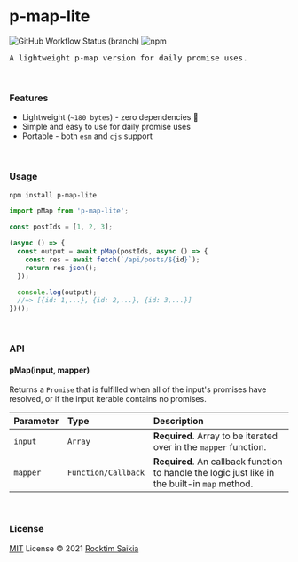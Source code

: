 # p-map-lite 

![GitHub Workflow Status (branch)](https://img.shields.io/github/workflow/status/rocktimsaikia/p-map-lite/CI/main?style=flat-square) ![npm](https://img.shields.io/npm/v/p-map-lite?style=flat-square&color=brightgreen)

<samp> A lightweight p-map version for daily promise uses.</samp>



<br />

### Features

- Lightweight (`~180 bytes`) - zero dependencies :tada:
- Simple and easy to use for daily promise uses
- Portable - both `esm` and `cjs` support

<br />

### Usage


```bash
npm install p-map-lite
```

```javascript
import pMap from 'p-map-lite';

const postIds = [1, 2, 3];

(async () => {
  const output = await pMap(postIds, async () => {
    const res = await fetch(`/api/posts/${id}`);
    return res.json();
  });

  console.log(output);
  //=> [{id: 1,...}, {id: 2,...}, {id: 3,...}]
})();
```

<br />

### API

#### pMap(input, mapper)

Returns a `Promise` that is fulfilled when all of the input's promises have resolved, or if the input iterable contains no promises.

| Parameter | Type                | Description                                                                                    |
| :-------- | :------------------ | :--------------------------------------------------------------------------------------------- |
| `input`   | `Array`             | **Required**. Array to be iterated over in the `mapper` function.                              |
| `mapper`  | `Function/Callback` | **Required**. An callback function to handle the logic just like in the built-in `map` method. |

<br />

### License

[MIT](./LICENSE) License © 2021 [Rocktim Saikia](https://github.com/rocktimsaikia)
